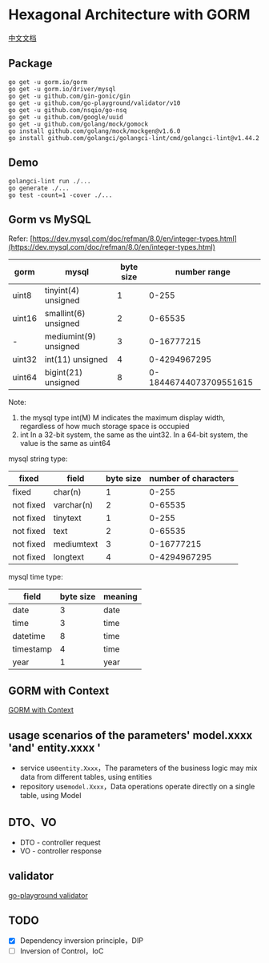 # Hexagonal Architecture with GORM

[中文文档](README_zh.md)

## Package

```
go get -u gorm.io/gorm
go get -u gorm.io/driver/mysql
go get -u github.com/gin-gonic/gin
go get -u github.com/go-playground/validator/v10
go get -u github.com/nsqio/go-nsq
go get -u github.com/google/uuid
go get -u github.com/golang/mock/gomock
go install github.com/golang/mock/mockgen@v1.6.0
go install github.com/golangci/golangci-lint/cmd/golangci-lint@v1.44.2
```

## Demo

```
golangci-lint run ./...
go generate ./...
go test -count=1 -cover ./...
```


## Gorm vs MySQL

Refer: [https://dev.mysql.com/doc/refman/8.0/en/integer-types.html](https://dev.mysql.com/doc/refman/8.0/en/integer-types.html)

| gorm | mysql | byte size | number range
| --- | --- | --- | ---
| uint8 | tinyint(4) unsigned | 1 | 0-255
| uint16 | smallint(6) unsigned | 2 | 0-65535
| - | mediumint(9) unsigned | 3 | 0-16777215
| uint32 | int(11) unsigned | 4 | 0-4294967295
| uint64 | bigint(21) unsigned | 8 | 0-18446744073709551615

Note:
1. the mysql type int(M) M indicates the maximum display width, regardless of how much storage space is occupied
2. int In a 32-bit system, the same as the uint32. In a 64-bit system, the value is the same as uint64

mysql string type:

fixed | field | byte size | number of characters
--- | --- | --- | ---
fixed | char(n) | 1 | 0-255
not fixed | varchar(n) | 2 | 0-65535
not fixed | tinytext | 1 | 0-255
not fixed | text | 2 | 0-65535
not fixed | mediumtext | 3 | 0-16777215
not fixed | longtext | 4 | 0-4294967295

mysql time type:

field | byte size | meaning
--- | --- | ---
date | 3 | date
time | 3 | time
datetime | 8 | time
timestamp | 4 | time
year | 1 | year

## GORM with Context

[GORM with Context](https://gorm.io/docs/context.html)

## usage scenarios of the parameters' model.xxxx 'and' entity.xxxx '

- service use`entity.Xxxx`，The parameters of the business logic may mix data from different tables, using entities
- repository use`model.Xxxx`，Data operations operate directly on a single table, using Model

## DTO、VO

- DTO - controller request
- VO - controller response

## validator

[go-playground validator](https://pkg.go.dev/github.com/go-playground/validator#hdr-Baked_In_Validators_and_Tags)

## TODO

- [X] Dependency inversion principle，DIP
- [ ] Inversion of Control，IoC
